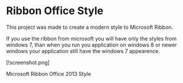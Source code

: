 # Ribbon Office Style

This project was made to create a modern style to Microsoft Ribbon.

If you use the ribbon from microsoft you will have only the styles from windows 7, than when you run you application on windows 8 or newer windows your application still have the windows 7 appearence.


[!screenshot.png]


Microsoft Ribbon Office 2013 Style
